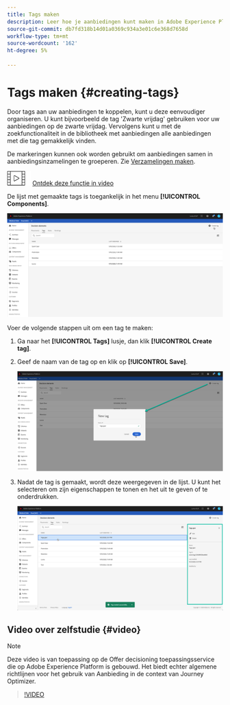 ```yaml
---
title: Tags maken
description: Leer hoe je aanbiedingen kunt maken in Adobe Experience Platform.
source-git-commit: db7fd318b14d01a0369c934a3e01c6e368d7658d
workflow-type: tm+mt
source-wordcount: '162'
ht-degree: 5%

---
```


# Tags maken {#creating-tags}

Door tags aan uw aanbiedingen te koppelen, kunt u deze eenvoudiger organiseren. U kunt bijvoorbeeld de tag &#39;Zwarte vrijdag&#39; gebruiken voor uw aanbiedingen op de zwarte vrijdag. Vervolgens kunt u met de zoekfunctionaliteit in de bibliotheek met aanbiedingen alle aanbiedingen met die tag gemakkelijk vinden.

De markeringen kunnen ook worden gebruikt om aanbiedingen samen in aanbiedingsinzamelingen te groeperen. Zie [Verzamelingen maken](../offer-library/creating-collections.md).

![](../../assets/do-not-localize/how-to-video.png) [Ontdek deze functie in video](#video)

De lijst met gemaakte tags is toegankelijk in het menu **[!UICONTROL Components]**.

![](../../assets/tags_list.png)

Voer de volgende stappen uit om een tag te maken:

1. Ga naar het **[!UICONTROL Tags]** lusje, dan klik **[!UICONTROL Create tag]**.

1. Geef de naam van de tag op en klik op **[!UICONTROL Save]**.

   ![](../../assets/tags_create.png)

1. Nadat de tag is gemaakt, wordt deze weergegeven in de lijst. U kunt het selecteren om zijn eigenschappen te tonen en het uit te geven of te onderdrukken.

   ![](../../assets/tags_created.png)

## Video over zelfstudie {#video}

>[!NOTE]
>
>Deze video is van toepassing op de Offer decisioning toepassingsservice die op Adobe Experience Platform is gebouwd. Het biedt echter algemene richtlijnen voor het gebruik van Aanbieding in de context van Journey Optimizer.

>[!VIDEO](https://video.tv.adobe.com/v/329374?quality=12)

